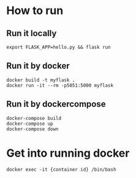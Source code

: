 # How to run
## Run it locally
```
export FLASK_APP=hello.py && flask run
```

## Run it by docker
```
docker build -t myflask .
docker run -it --rm -p5051:5000 myflask
```

## Run it by dockercompose
```
docker-compose build
docker-compose up
docker-compose down
```

# Get into running docker
```
docker exec -it {container id} /bin/bash
```

